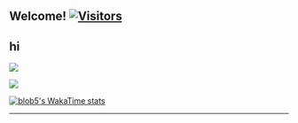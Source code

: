<!---
Credit to 
https://github.com/RussellDash332
https://github.com/anuraghazra/github-readme-stats 
-->


<h2>Welcome! <a href="https://github.com/blob5"> <img src="https://komarev.com/ghpvc/?username=blob5" alt="Visitors"></a></h2>

hi
---

![](https://emojis.slackmojis.com/emojis/images/1643514974/10003/catjam.gif?1643514974)


<p float="left">
  <a href="https://github.com/blob5/">
  <img align="center" src="https://github-readme-stats.vercel.app/api?username=blob5&count_private=true&hide_rank=true&show_icons=true&theme=react&include_all_commits=true&title_color=dd58c1&icon_color=dd58c1&custom_title=blob5%27s%20GitHub%20Stats" />
  </a>
</p>

[![blob5's WakaTime stats](https://github-readme-stats.vercel.app/api/wakatime?username=blob5&layout=compact&theme=react&title_color=dd58c1&custom_title=My%20Wakatime%20Stats)](https://github.com/anuraghazra/github-readme-stats)

---

